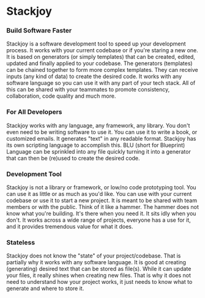 
# Stackjoy

### Build Software Faster

Stackjoy is a software development tool to speed up your development process. It works with 
your current codebase or if you're staring a new one. It is based on generators (or simply 
templates) that can be created, edited, updated and finally applied to your codebase. The 
generators (templates) can be chained together to form more complex templates. They can 
receive inputs (any kind of data) to create the desired code. It works with any software 
language so you can use it with any part of your tech stack. All of this can be shared with
your teammates to promote consistency, collaboration, code quality and much more.


### For All Developers

Stackjoy works with any language, any framework, any library. You don't even need to be 
writing software to use it. You can use it to write a book, or customized emails. It 
generates "text" in any readable format. Stackjoy has its own scripting language to 
accomplish this. BLU (short for Blueprint) Language can be sprinkled into any file quickly
turning it into a generator that can then be (re)used to create the desired code.

### Development Tool

Stackjoy is not a library or framework, or low/no code prototyping tool. You can use it as 
little or as much as you'd like. You can use with your current codebase or use it to start a
new project. It is meant to be shared with team members or with the public. Think of it like
a hammer. The hammer does not know what you're building. It's there when you need it. It sits
idly when you don't. It works across a wide range of projects, everyone has a use for it, 
and it provides tremendous value for what it does.

### Stateless

Stackjoy does not know the "state" of your project/codebase. That is partially why it works
with any software language. It is good at creating (generating) desired text that can be 
stored as file(s). While it can update your files, it really shines when creating new files. 
That is why it does not need to understand how your project works, it just needs to know
what to generate and where to store it.

